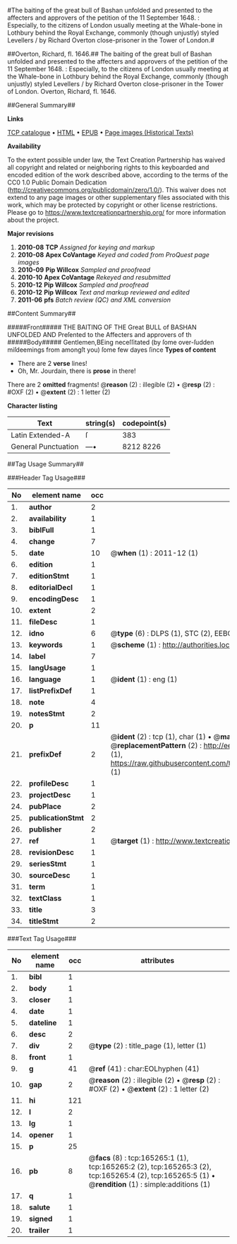 #The baiting of the great bull of Bashan unfolded and presented to the affecters and approvers of the petition of the 11 September 1648. : Especially, to the citizens of London usually meeting at the Whale-bone in Lothbury behind the Royal Exchange, commonly (though unjustly) styled Levellers / by Richard Overton close-prisoner in the Tower of London.#

##Overton, Richard, fl. 1646.##
The baiting of the great bull of Bashan unfolded and presented to the affecters and approvers of the petition of the 11 September 1648. : Especially, to the citizens of London usually meeting at the Whale-bone in Lothbury behind the Royal Exchange, commonly (though unjustly) styled Levellers / by Richard Overton close-prisoner in the Tower of London.
Overton, Richard, fl. 1646.

##General Summary##

**Links**

[TCP catalogue](http://www.ota.ox.ac.uk/tcp/)  • 
[HTML](http://tei.it.ox.ac.uk/tcp/Texts-HTML/free/A90/A90230.html)  • 
[EPUB](http://tei.it.ox.ac.uk/tcp/Texts-EPUB/free/A90/A90230.epub) • 
[Page images (Historical Texts)](https://historicaltexts.jisc.ac.uk/eebo-50805911e)

**Availability**

To the extent possible under law, the Text Creation Partnership has waived all copyright and related or neighboring rights to this keyboarded and encoded edition of the work described above, according to the terms of the CC0 1.0 Public Domain Dedication (http://creativecommons.org/publicdomain/zero/1.0/). This waiver does not extend to any page images or other supplementary files associated with this work, which may be protected by copyright or other license restrictions. Please go to https://www.textcreationpartnership.org/ for more information about the project.

**Major revisions**

1. __2010-08__ __TCP__ *Assigned for keying and markup*
1. __2010-08__ __Apex CoVantage__ *Keyed and coded from ProQuest page images*
1. __2010-09__ __Pip Willcox__ *Sampled and proofread*
1. __2010-10__ __Apex CoVantage__ *Rekeyed and resubmitted*
1. __2010-12__ __Pip Willcox__ *Sampled and proofread*
1. __2010-12__ __Pip Willcox__ *Text and markup reviewed and edited*
1. __2011-06__ __pfs__ *Batch review (QC) and XML conversion*

##Content Summary##

#####Front#####
 THE BAITING OF THE Great BULL of
BASHAN UNFOLDED AND Preſented to the Affecters and approvers of th
#####Body#####
Gentlemen,BEing neceſſitated (by ſome over-ſudden miſdeemings from amongſt you) ſome few dayes ſince
**Types of content**

  * There are 2 **verse** lines!
  * Oh, Mr. Jourdain, there is **prose** in there!

There are 2 **omitted** fragments! 
 @__reason__ (2) : illegible (2)  •  @__resp__ (2) : #OXF (2)  •  @__extent__ (2) : 1 letter (2)

**Character listing**


|Text|string(s)|codepoint(s)|
|---|---|---|
|Latin Extended-A|ſ|383|
|General Punctuation|—•|8212 8226|

##Tag Usage Summary##

###Header Tag Usage###

|No|element name|occ|attributes|
|---|---|---|---|
|1.|__author__|2||
|2.|__availability__|1||
|3.|__biblFull__|1||
|4.|__change__|7||
|5.|__date__|10| @__when__ (1) : 2011-12 (1)|
|6.|__edition__|1||
|7.|__editionStmt__|1||
|8.|__editorialDecl__|1||
|9.|__encodingDesc__|1||
|10.|__extent__|2||
|11.|__fileDesc__|1||
|12.|__idno__|6| @__type__ (6) : DLPS (1), STC (2), EEBO-CITATION (1), OCLC (1), VID (1)|
|13.|__keywords__|1| @__scheme__ (1) : http://authorities.loc.gov/ (1)|
|14.|__label__|7||
|15.|__langUsage__|1||
|16.|__language__|1| @__ident__ (1) : eng (1)|
|17.|__listPrefixDef__|1||
|18.|__note__|4||
|19.|__notesStmt__|2||
|20.|__p__|11||
|21.|__prefixDef__|2| @__ident__ (2) : tcp (1), char (1)  •  @__matchPattern__ (2) : ([0-9\-]+):([0-9IVX]+) (1), (.+) (1)  •  @__replacementPattern__ (2) : http://eebo.chadwyck.com/downloadtiff?vid=$1&page=$2 (1), https://raw.githubusercontent.com/textcreationpartnership/Texts/master/tcpchars.xml#$1 (1)|
|22.|__profileDesc__|1||
|23.|__projectDesc__|1||
|24.|__pubPlace__|2||
|25.|__publicationStmt__|2||
|26.|__publisher__|2||
|27.|__ref__|1| @__target__ (1) : http://www.textcreationpartnership.org/docs/. (1)|
|28.|__revisionDesc__|1||
|29.|__seriesStmt__|1||
|30.|__sourceDesc__|1||
|31.|__term__|1||
|32.|__textClass__|1||
|33.|__title__|3||
|34.|__titleStmt__|2||


###Text Tag Usage###

|No|element name|occ|attributes|
|---|---|---|---|
|1.|__bibl__|1||
|2.|__body__|1||
|3.|__closer__|1||
|4.|__date__|1||
|5.|__dateline__|1||
|6.|__desc__|2||
|7.|__div__|2| @__type__ (2) : title_page (1), letter (1)|
|8.|__front__|1||
|9.|__g__|41| @__ref__ (41) : char:EOLhyphen (41)|
|10.|__gap__|2| @__reason__ (2) : illegible (2)  •  @__resp__ (2) : #OXF (2)  •  @__extent__ (2) : 1 letter (2)|
|11.|__hi__|121||
|12.|__l__|2||
|13.|__lg__|1||
|14.|__opener__|1||
|15.|__p__|25||
|16.|__pb__|8| @__facs__ (8) : tcp:165265:1 (1), tcp:165265:2 (2), tcp:165265:3 (2), tcp:165265:4 (2), tcp:165265:5 (1)  •  @__rendition__ (1) : simple:additions (1)|
|17.|__q__|1||
|18.|__salute__|1||
|19.|__signed__|1||
|20.|__trailer__|1||

